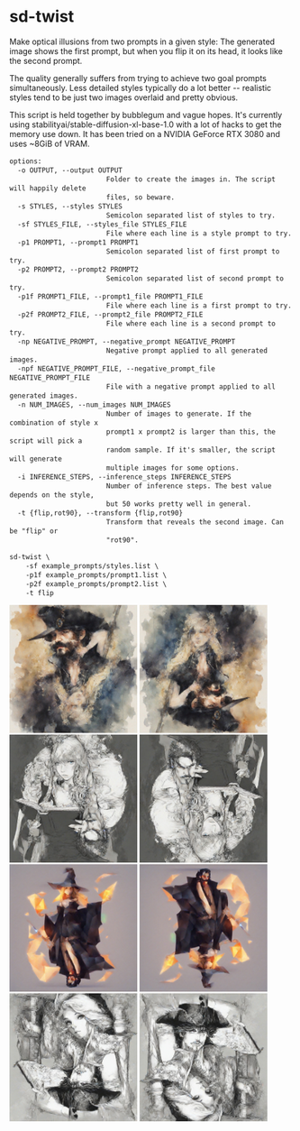 # sd-twist

Make optical illusions from two prompts in a given style: The generated
image shows the first prompt, but when you flip it on its head, it looks
like the second prompt.

The quality generally suffers from trying to achieve two goal prompts
simultaneously. Less detailed styles typically do a lot better -- realistic
styles tend to be just two images overlaid and pretty obvious.

This script is held together by bubblegum and vague hopes. It's currently
using stabilityai/stable-diffusion-xl-base-1.0 with a lot of hacks to get
the memory use down. It has been tried on a NVIDIA GeForce RTX 3080 and uses
~8GiB of VRAM.

```
options:
  -o OUTPUT, --output OUTPUT
                        Folder to create the images in. The script will happily delete
                        files, so beware.
  -s STYLES, --styles STYLES
                        Semicolon separated list of styles to try.
  -sf STYLES_FILE, --styles_file STYLES_FILE
                        File where each line is a style prompt to try.
  -p1 PROMPT1, --prompt1 PROMPT1
                        Semicolon separated list of first prompt to try.
  -p2 PROMPT2, --prompt2 PROMPT2
                        Semicolon separated list of second prompt to try.
  -p1f PROMPT1_FILE, --prompt1_file PROMPT1_FILE
                        File where each line is a first prompt to try.
  -p2f PROMPT2_FILE, --prompt2_file PROMPT2_FILE
                        File where each line is a second prompt to try.
  -np NEGATIVE_PROMPT, --negative_prompt NEGATIVE_PROMPT
                        Negative prompt applied to all generated images.
  -npf NEGATIVE_PROMPT_FILE, --negative_prompt_file NEGATIVE_PROMPT_FILE
                        File with a negative prompt applied to all generated images.
  -n NUM_IMAGES, --num_images NUM_IMAGES
                        Number of images to generate. If the combination of style x
                        prompt1 x prompt2 is larger than this, the script will pick a
                        random sample. If it's smaller, the script will generate
                        multiple images for some options.
  -i INFERENCE_STEPS, --inference_steps INFERENCE_STEPS
                        Number of inference steps. The best value depends on the style,
                        but 50 works pretty well in general.
  -t {flip,rot90}, --transform {flip,rot90}
                        Transform that reveals the second image. Can be "flip" or
                        "rot90".
```

```shell
sd-twist \
    -sf example_prompts/styles.list \
    -p1f example_prompts/prompt1.list \
    -p2f example_prompts/prompt2.list \
    -t flip
```

<img alt="image of a swashbuckler" src="https://github.com/zombiecalypse/sd-twist/blob/main/examples/sdxl_4f00da0f-4306-4932-9def-bd2f2b2a3394_noflip.jpg?raw=true" width="45%">
<img alt="image of a sorceress" src="https://github.com/zombiecalypse/sd-twist/blob/main/examples/sdxl_4f00da0f-4306-4932-9def-bd2f2b2a3394_flip.jpg?raw=true" width="45%">

<img alt="image of a sorceress" src="https://github.com/zombiecalypse/sd-twist/blob/main/examples/sdxl_5cdb54dc-d7ed-4851-86db-6bfad869f66e_noflip.jpg?raw=true" width="45%">
<img alt="image of a swashbuckler" src="https://github.com/zombiecalypse/sd-twist/blob/main/examples/sdxl_5cdb54dc-d7ed-4851-86db-6bfad869f66e_flip.jpg?raw=true" width="45%">

<img alt="image of a sorceress" src="https://github.com/zombiecalypse/sd-twist/blob/main/examples/sdxl_7c010e6d-e4d1-4b6c-bc86-246b0f7b5d3e_noflip.jpg?raw=true" width="45%">
<img alt="image of a swashbuckler" src="https://github.com/zombiecalypse/sd-twist/blob/main/examples/sdxl_7c010e6d-e4d1-4b6c-bc86-246b0f7b5d3e_flip.jpg?raw=true" width="45%">

<img alt="image of a sorceress" src="https://github.com/zombiecalypse/sd-twist/blob/main/examples/sdxl_15c462a1-4c0c-466a-a43d-9795b9c9a9ed_noflip.jpg?raw=true" width="45%">
<img alt="image of a swashbuckler" src="https://github.com/zombiecalypse/sd-twist/blob/main/examples/sdxl_15c462a1-4c0c-466a-a43d-9795b9c9a9ed_flip.jpg?raw=true" width="45%">
